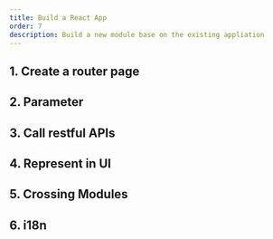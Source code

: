 ```yaml
---
title: Build a React App
order: 7
description: Build a new module base on the existing appliation
---
```


## 1. Create a router page

## 2. Parameter

## 3. Call restful APIs

## 4. Represent in UI

## 5. Crossing Modules

## 6. i18n

